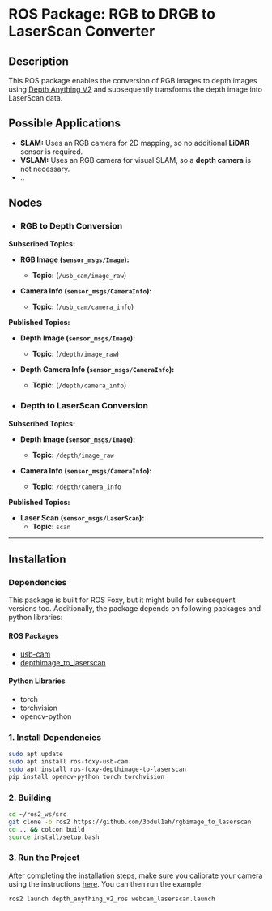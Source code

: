 # ROS Package: RGB to DRGB to LaserScan Converter

## Description
This ROS package enables the conversion of RGB images to depth images using [Depth Anything V2](https://github.com/DepthAnything/Depth-Anything-V2) and subsequently transforms the depth image into LaserScan data.

## Possible Applications
- **SLAM:** Uses an RGB camera for 2D mapping, so no additional **LiDAR** sensor is required.
- **VSLAM:** Uses an RGB camera for visual SLAM, so a **depth camera** is not necessary.
- ..

## Nodes

- ### RGB to Depth Conversion

**Subscribed Topics:**
- **RGB Image (`sensor_msgs/Image`):**
  - **Topic:** (`/usb_cam/image_raw`)

- **Camera Info (`sensor_msgs/CameraInfo`):**
  - **Topic:** (`/usb_cam/camera_info`)

**Published Topics:**
- **Depth Image (`sensor_msgs/Image`):**
  - **Topic:** (`/depth/image_raw`)

- **Depth Camera Info (`sensor_msgs/CameraInfo`):**
  - **Topic:** (`/depth/camera_info`)

- ### Depth to LaserScan Conversion

**Subscribed Topics:**
- **Depth Image (`sensor_msgs/Image`):**
  - **Topic:** `/depth/image_raw`

- **Camera Info (`sensor_msgs/CameraInfo`):**
  - **Topic:** `/depth/camera_info`

**Published Topics:**
- **Laser Scan (`sensor_msgs/LaserScan`):**
  - **Topic:** `scan`

---
## Installation

### Dependencies 
This package is built for ROS Foxy, but it might build for subsequent versions too. Additionally, the package depends on following packages and python libraries:

#### ROS Packages
 - [usb-cam](https://wiki.ros.org/usb_cam)
 - [depthimage_to_laserscan](https://wiki.ros.org/depthimage_to_laserscan)
#### Python Libraries
 - torch 
 - torchvision
 - opencv-python

### 1. Install Dependencies

```bash
sudo apt update
sudo apt install ros-foxy-usb-cam
sudo apt install ros-foxy-depthimage-to-laserscan
pip install opencv-python torch torchvision
```
### 2. Building
```bash
cd ~/ros2_ws/src
git clone -b ros2 https://github.com/3bdul1ah/rgbimage_to_laserscan
cd .. && colcon build
source install/setup.bash
```
### 3. Run the Project

After completing the installation steps, make sure you calibrate your camera using the instructions [here](https://wiki.ros.org/camera_calibration). You can then run the example:

```bash
ros2 launch depth_anything_v2_ros webcam_laserscan.launch
```

